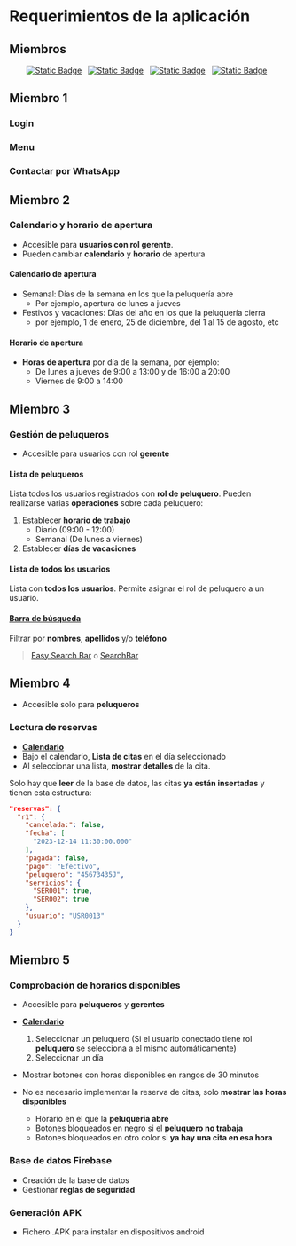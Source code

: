 # Requerimientos de la aplicación

## Miembros

<div align="center">

[![Static Badge](https://img.shields.io/badge/1-Cakeneka-pink?style=flat&logo=github)](https://github.com/CakeNeka)&nbsp;&nbsp;
[![Static Badge](https://img.shields.io/badge/2-Leo0756-black?style=flate&logo=github)](https://github.com/Leo0756)&nbsp;&nbsp;
[![Static Badge](https://img.shields.io/badge/3-Mangus-orange?style=flat&logo=github)](https://github.com/Leo0756)&nbsp;&nbsp;
[![Static Badge](https://img.shields.io/badge/4-Iridescent-purple?style=flat&logo=github)](https://github.com/Iridescent1010)&nbsp;&nbsp;


</div >

## Miembro 1

### Login

### Menu

### Contactar por WhatsApp

## Miembro 2 

### Calendario y horario de apertura

- Accesible para **usuarios con rol gerente**.
- Pueden cambiar **calendario** y **horario** de apertura

#### Calendario de apertura

- Semanal: Días de la semana en los que la peluquería abre
    - Por ejemplo, apertura de lunes a jueves
- Festivos y vacaciones: Días del año en los que la peluquería cierra
    - por ejemplo, 1 de enero, 25 de diciembre, del 1 al 15 de agosto, etc

#### Horario de apertura

- **Horas de apertura** por día de la semana, por ejemplo:
    - De lunes a jueves de 9:00 a 13:00 y de 16:00 a 20:00
    - Viernes de 9:00 a 14:00


## Miembro 3

### Gestión de peluqueros

- Accesible para usuarios con rol **gerente**

#### Lista de peluqueros

Lista todos los usuarios registrados con **rol de peluquero**.
Pueden realizarse varias **operaciones** sobre cada peluquero:

1. Establecer **horario de trabajo**
    - Diario (09:00 - 12:00)
    - Semanal (De lunes a viernes)
2. Establecer **días de vacaciones**

#### Lista de todos los usuarios

Lista con **todos los usuarios**. Permite asignar el rol de peluquero a un usuario.

####  [Barra de búsqueda](https://pub.dev/packages/easy_search_bar)

Filtrar por **nombres**, **apellidos** y/o **teléfono**

> [Easy Search Bar](https://pub.dev/packages/easy_search_bar) o [SearchBar](https://api.flutter.dev/flutter/material/SearchBar-class.html)

## Miembro 4

- Accesible solo para **peluqueros**

### Lectura de reservas

- [**Calendario**](https://pub.dev/packages/table_calendar/example)
- Bajo el calendario, **Lista de citas** en el día seleccionado
- Al seleccionar una lista, **mostrar detalles** de la cita.

Solo hay que **leer** de la base de datos, las citas **ya están insertadas** y tienen esta estructura:

```json
"reservas": {
  "r1": {
    "cancelada:": false,
    "fecha": [
      "2023-12-14 11:30:00.000"
    ],
    "pagada": false,
    "pago": "Efectivo",
    "peluquero": "45673435J",
    "servicios": {
      "SER001": true,
      "SER002": true
    },
    "usuario": "USR0013"
  }
}
```

## Miembro 5

### Comprobación de horarios disponibles

- Accesible para **peluqueros** y **gerentes**

- [**Calendario**](https://pub.dev/packages/table_calendar/example)
    1. Seleccionar un peluquero (Si el usuario conectado tiene rol **peluquero** se selecciona a el mismo automáticamente)
    2. Seleccionar un día
- Mostrar botones con horas disponibles en rangos de 30 minutos
- No es necesario implementar la reserva de citas, solo **mostrar las horas disponibles**

  - Horario en el que la **peluquería abre**
  - Botones bloqueados en negro si el **peluquero no trabaja**
  - Botones bloqueados en otro color si **ya hay una cita en esa hora**

### Base de datos Firebase

- Creación de la base de datos
- Gestionar **reglas de seguridad**

### Generación APK

- Fichero .APK para instalar en dispositivos android

